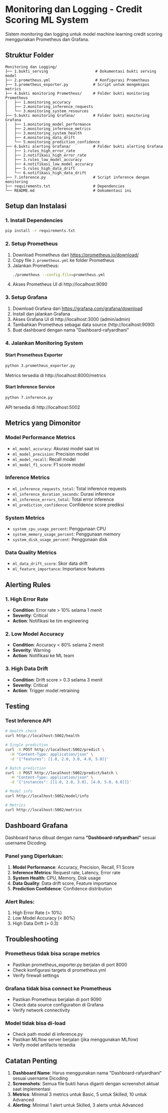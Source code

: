 # Monitoring dan Logging - Credit Scoring ML System

Sistem monitoring dan logging untuk model machine learning credit scoring menggunakan Prometheus dan Grafana.

## Struktur Folder

```
Monitoring dan Logging/
├── 1.bukti_serving                     # Dokumentasi bukti serving model
├── 2.prometheus.yml                    # Konfigurasi Prometheus
├── 3.prometheus_exporter.py           # Script untuk mengekspos metrics
├── 4.bukti monitoring Prometheus/     # Folder bukti monitoring Prometheus
│   ├── 1.monitoring_accuracy
│   ├── 2.monitoring_inference_requests
│   └── 3.monitoring_system_resources
├── 5.bukti monitoring Grafana/        # Folder bukti monitoring Grafana
│   ├── 1.monitoring_model_performance
│   ├── 2.monitoring_inference_metrics
│   ├── 3.monitoring_system_health
│   ├── 4.monitoring_data_drift
│   └── 5.monitoring_prediction_confidence
├── 6.bukti alerting Grafana/          # Folder bukti alerting Grafana
│   ├── 1.rules_high_error_rate
│   ├── 2.notifikasi_high_error_rate
│   ├── 3.rules_low_model_accuracy
│   ├── 4.notifikasi_low_model_accuracy
│   ├── 5.rules_high_data_drift
│   └── 6.notifikasi_high_data_drift
├── 7.inference.py                     # Script inference dengan monitoring
├── requirements.txt                   # Dependencies
└── README.md                          # Dokumentasi ini
```

## Setup dan Instalasi

### 1. Install Dependencies
```bash
pip install -r requirements.txt
```

### 2. Setup Prometheus
1. Download Prometheus dari https://prometheus.io/download/
2. Copy file `2.prometheus.yml` ke folder Prometheus
3. Jalankan Prometheus:
   ```bash
   ./prometheus --config.file=prometheus.yml
   ```
4. Akses Prometheus UI di http://localhost:9090

### 3. Setup Grafana
1. Download Grafana dari https://grafana.com/grafana/download
2. Install dan jalankan Grafana
3. Akses Grafana UI di http://localhost:3000 (admin/admin)
4. Tambahkan Prometheus sebagai data source (http://localhost:9090)
5. Buat dashboard dengan nama "Dashboard-rafyardhani"

### 4. Jalankan Monitoring System

#### Start Prometheus Exporter
```bash
python 3.prometheus_exporter.py
```
Metrics tersedia di http://localhost:8000/metrics

#### Start Inference Service
```bash
python 7.inference.py
```
API tersedia di http://localhost:5002

## Metrics yang Dimonitor

### Model Performance Metrics
- `ml_model_accuracy`: Akurasi model saat ini
- `ml_model_precision`: Precision model
- `ml_model_recall`: Recall model
- `ml_model_f1_score`: F1 score model

### Inference Metrics
- `ml_inference_requests_total`: Total inference requests
- `ml_inference_duration_seconds`: Durasi inference
- `ml_inference_errors_total`: Total error inference
- `ml_prediction_confidence`: Confidence score prediksi

### System Metrics
- `system_cpu_usage_percent`: Penggunaan CPU
- `system_memory_usage_percent`: Penggunaan memory
- `system_disk_usage_percent`: Penggunaan disk

### Data Quality Metrics
- `ml_data_drift_score`: Skor data drift
- `ml_feature_importance`: Importance features

## Alerting Rules

### 1. High Error Rate
- **Condition**: Error rate > 10% selama 1 menit
- **Severity**: Critical
- **Action**: Notifikasi ke tim engineering

### 2. Low Model Accuracy
- **Condition**: Accuracy < 80% selama 2 menit
- **Severity**: Warning
- **Action**: Notifikasi ke ML team

### 3. High Data Drift
- **Condition**: Drift score > 0.3 selama 3 menit
- **Severity**: Critical
- **Action**: Trigger model retraining

## Testing

### Test Inference API
```bash
# Health check
curl http://localhost:5002/health

# Single prediction
curl -X POST http://localhost:5002/predict \
  -H "Content-Type: application/json" \
  -d '{"features": [1.0, 2.0, 3.0, 4.0, 5.0]}'

# Batch prediction
curl -X POST http://localhost:5002/predict/batch \
  -H "Content-Type: application/json" \
  -d '{"instances": [[1.0, 2.0, 3.0], [4.0, 5.0, 6.0]]}'

# Model info
curl http://localhost:5002/model/info

# Metrics
curl http://localhost:5002/metrics
```

## Dashboard Grafana

Dashboard harus dibuat dengan nama **"Dashboard-rafyardhani"** sesuai username Dicoding.

### Panel yang Diperlukan:
1. **Model Performance**: Accuracy, Precision, Recall, F1 Score
2. **Inference Metrics**: Request rate, Latency, Error rate
3. **System Health**: CPU, Memory, Disk usage
4. **Data Quality**: Data drift score, Feature importance
5. **Prediction Confidence**: Confidence distribution

### Alert Rules:
1. High Error Rate (> 10%)
2. Low Model Accuracy (< 80%)
3. High Data Drift (> 0.3)

## Troubleshooting

### Prometheus tidak bisa scrape metrics
- Pastikan prometheus_exporter.py berjalan di port 8000
- Check konfigurasi targets di prometheus.yml
- Verify firewall settings

### Grafana tidak bisa connect ke Prometheus
- Pastikan Prometheus berjalan di port 9090
- Check data source configuration di Grafana
- Verify network connectivity

### Model tidak bisa di-load
- Check path model di inference.py
- Pastikan MLflow server berjalan (jika menggunakan MLflow)
- Verify model artifacts tersedia

## Catatan Penting

1. **Dashboard Name**: Harus menggunakan nama "Dashboard-rafyardhani" sesuai username Dicoding
2. **Screenshots**: Semua file bukti harus diganti dengan screenshot aktual saat implementasi
3. **Metrics**: Minimal 3 metrics untuk Basic, 5 untuk Skilled, 10 untuk Advanced
4. **Alerting**: Minimal 1 alert untuk Skilled, 3 alerts untuk Advanced